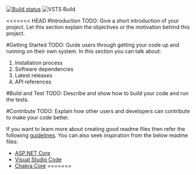 [![Build status](https://ci.appveyor.com/api/projects/status/196cw7xm87ps6qwd?svg=true)](https://ci.appveyor.com/project/bingzer/grafika-server-netcore)
![VSTS Build](https://bingzer.visualstudio.com/_apis/public/build/definitions/7eb0b535-b64c-45f9-971b-e027411b9b60/21/badge)


<<<<<<< HEAD
#Introduction 
TODO: Give a short introduction of your project. Let this section explain the objectives or the motivation behind this project. 

#Getting Started
TODO: Guide users through getting your code up and running on their own system. In this section you can talk about:
1.	Installation process
2.	Software dependencies
3.	Latest releases
4.	API references

#Build and Test
TODO: Describe and show how to build your code and run the tests. 

#Contribute
TODO: Explain how other users and developers can contribute to make your code better. 

If you want to learn more about creating good readme files then refer the following [guidelines](https://www.visualstudio.com/en-us/docs/git/create-a-readme). You can also seek inspiration from the below readme files:
- [ASP.NET Core](https://github.com/aspnet/Home)
- [Visual Studio Code](https://github.com/Microsoft/vscode)
- [Chakra Core](https://github.com/Microsoft/ChakraCore)
=======
 
